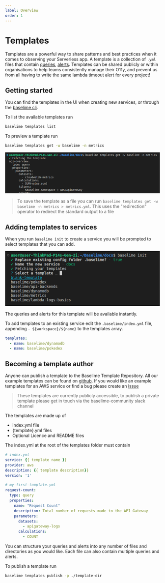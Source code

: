 ```yaml
---
label: Overview
order: 1
---
```


# Templates

Templates are a powerful way to share patterns and best practices when it comes to observing your Serverless app. A template is a collection of `.yml` files that contain [queries](../analysing-data/queries.md), [alerts](../analysing-data/alerts.md). Templates can be shared publicly or within organisations to help teams consistently manage their O11y, and prevent us from all having to write the same lambda timeout alert for every project!

## Getting started

You can find the templates in the UI when creating new services, or through the [baselime cli](../cli/install.md).

To list the available templates run 

```bash
baselime templates list
```

To preview a template run

```bash
baselime templates get -w baselime -n metrics
```

![preview a template](preview-templates.png)

> To save the template as a file you can run `baselime templates get -w baselime -n metrics > metrics.yml`. This uses the "redirection" operator to redirect the standard output to a file

## Adding templates to services

When you run `baselime init` to create a service you will be prompted to select templates that you can add.

![baselime init service templates](baselime-init.png)

The queries and alerts for this template will be available instantly.

To add templates to an existing service edit the `.baselime/index.yml` file, appending `- ${workspace}/${name}` to the templates array.

```yml
templates:
  - name: baselime/dynamodb
  - name: baselime/pokedex
```

## Becoming a template author

Anyone can publish a template to the Baselime Template Repository. All our example templates can be found on [github](https://github.com/Baselime/templates/tree/main/templates). If you would like an example templates for an AWS service or find a bug please create an [issue](https://github.com/Baselime/templates/issues)


> These templates are currently publicly accessible, to publish a private template please get in touch via the baselime-community slack channel

The templates are made up of 

* index.yml file
* {template}.yml files
* Optional Licence and README files

The index.yml at the root of the templates folder must contain

```yml
# index.yml
service: {{ template name }}
provider: aws
description: {{ template description}}
version: '1'
```

```yml
# my-first-template.yml
request-count:
  type: query
  properties:
    name: "Request Count"
    description: Total number of requests made to the API Gateway
    parameters:
      datasets:
        - apigateway-logs
      calculations:
        - COUNT
```

You can structure your queries and alerts into any number of files and directories as you would like. Each file can also contain multiple queries and alerts.

To publish a template run

```bash
baselime templates publish -p ./template-dir
```
